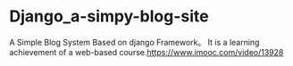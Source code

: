 # Django_a-simpy-blog-site
A Simple Blog System Based on django Framework。
It is a learning achievement of a web-based course.https://www.imooc.com/video/13928
